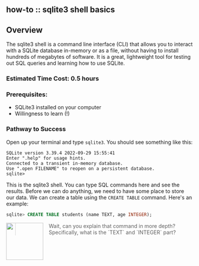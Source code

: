how-to :: sqlite3 shell basics
---
## Overview
The sqlite3 shell is a command line interface (CLI) that allows you to interact with a SQLite database in-memory or as a file, without having to install hundreds of megabytes of software. It is a great, lightweight tool for testing out SQL queries and learning how to use SQLite.

### Estimated Time Cost: 0.5 hours

### Prerequisites:
* SQLite3 installed on your computer
* Willingness to learn (!)

### Pathway to Success
Open up your terminal and type `sqlite3`. You should see something like this:
```
SQLite version 3.39.4 2022-09-29 15:55:41
Enter ".help" for usage hints.
Connected to a transient in-memory database.
Use ".open FILENAME" to reopen on a persistent database.
sqlite>
```

This is the sqlite3 shell. You can type SQL commands here and see the results. Before we can do anything, we need to have some place to store our data. We can create a table using the `CREATE TABLE` command. Here's an example:
```sql
sqlite> CREATE TABLE students (name TEXT, age INTEGER);
```

<div>
<img src="https://cdn.thdr.me/stuycs/me.png" width="100" height="100" style="margin-right: 15px" align="left">
<blockquote>Wait, can you explain that command in more depth? Specifically, what is the `TEXT` and `INTEGER` part?
</blockquote>
</div>